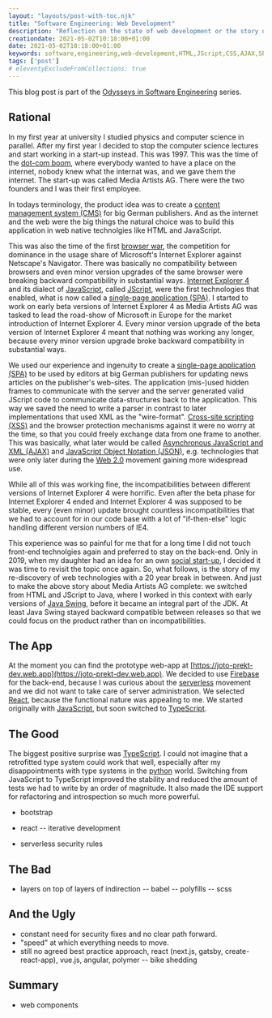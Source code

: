 ```yaml
---
layout: "layouts/post-with-toc.njk"
title: "Software Engineering: Web Development"
description: "Reflection on the state of web development or the story of Media Artists AG (1997)."
creationdate: 2021-05-02T10:18:00+01:00
date: 2021-05-02T10:18:00+01:00
keywords: software,engineering,web-development,HTML,JScript,CSS,AJAX,SPA,single-page-applications,JSON,CQS,CMS
tags: ['post']
# eleventyExcludeFromCollections: true
---
```


This blog post is part of the [Odysseys in Software Engineering](../series-odysseys-in-software-engineering) series.

## Rational

In my first year at university I studied physics and computer science in parallel. After my first year I decided to stop the computer science lectures
and start working in a start-up instead. This was 1997. This was the time of the [dot-com boom](https://en.wikipedia.org/wiki/Dot-com_bubble), where
everybody wanted to have a place on the internet, nobody knew what the internat was, and we gave them the internet. The start-up was called Media
Artists AG. There were the two founders and I was their first employee.

In todays terminology, the product idea was to create a [content management system (CMS)](https://en.wikipedia.org/wiki/Content_management_system) for
big German publishers. And as the internet and the web were the big things the natural choice was to build this application in web native technolgies
like HTML and JavaScript.

This was also the time of the first [browser war](https://en.wikipedia.org/wiki/Browser_wars), the competition for dominance in the usage share of
Microsoft's Internet Explorer against Netscape's Navigator. There was basically no compatibility between browsers and even minor version upgrades of
the same browser were breaking backward compatibility in substantial ways. [Internet Explorer 4](https://en.wikipedia.org/wiki/Internet_Explorer_4)
and its dialect of [JavaScript](https://en.wikipedia.org/wiki/JavaScript), called [JScript](https://en.wikipedia.org/wiki/JScript), were the first
technologies that enabled, what is now called a [single-page application (SPA)](https://en.wikipedia.org/wiki/Single-page_application). I started to
work on early beta versions of Internet Explorer 4 as Media Artists AG was tasked to lead the road-show of Microsoft in Europe for the market
introduction of Internet Explorer 4. Every minor version upgrade of the beta version of Internet Explorer 4 meant that nothing was working any longer,
because every minor version upgrade broke backward compatibility in substantial ways.

We used our experience and ingenuity to create a [single-page application (SPA)](https://en.wikipedia.org/wiki/Single-page_application) to be used by
editors at big German publishers for updating news articles on the publisher's web-sites. The application (mis-)used hidden frames to communicate with
the server and the server generated valid JScript code to communicate data-structures back to the application. This way we saved the need to write a
parser in contrast to later implementations that used XML as the "wire-format".  [Cross-site scripting
(XSS)](https://en.wikipedia.org/wiki/Cross-site_scripting) and the browser protection mechanisms against it were no worry at the time, so that you could freely
exchange data from one frame to another. This was basically, what later would be called [Asynchronous JavaScript and XML
(AJAX)](https://en.wikipedia.org/wiki/Ajax_(programming)) and [JavaScript Object Notation (JSON)](https://en.wikipedia.org/wiki/JSON),
e.g. technologies that were only later during the [Web 2.0](https://en.wikipedia.org/wiki/Web_2.0) movement gaining more widespread use.

While all of this was working fine, the incompatibilities between different versions of Internet Explorer 4 were horrific. Even after the beta phase
for Internet Explorer 4 ended and Internet Explorer 4 was supposed to be stable, every (even minor) update brought countless incompatibilities that we
had to account for in our code base with a lot of "if-then-else" logic handling different version numbers of IE4.

This experience was so painful for me that for a long time I did not touch front-end technolgies again and preferred to stay on the back-end. Only in
2019, when my daughter had an idea for an own [social start-up](https://en.wikipedia.org/wiki/Social_entrepreneurship), I decided it was time to
revisit the topic once again. So, what follows, is the story of my re-discovery of web technologies with a 20 year break in between. And just to make
the above story about Media Artists AG complete: we switched from HTML and JScript to Java, where I worked in this context with early versions of
[Java Swing](https://en.wikipedia.org/wiki/Swing_(Java)), before it became an integral part of the JDK. At least Java Swing stayed backward compatible
between releases so that we could focus on the product rather than on incompatibilities.

## The App

At the moment you can find the prototype web-app at [https://joto-prekt-dev.web.app](https://joto-prekt-dev.web.app). We decided to use
[Firebase](https://firebase.google.com/) for the back-end, because I was curious about the
[serverless](https://en.wikipedia.org/wiki/Serverless_computing) movement and we did not want to take care of server administration. We selected
[React](https://en.wikipedia.org/wiki/React_(JavaScript_library)), because the functional nature was appealing to me. We started originally with
[JavaScript](https://en.wikipedia.org/wiki/JavaScript), but soon switched to [TypeScript](https://en.wikipedia.org/wiki/TypeScript).

## The Good

The biggest positive surprise was [TypeScript](https://en.wikipedia.org/wiki/TypeScript). I could not imagine that a retrofitted type system could
work that well, especially after my disappointments with type systems in the
[python](https://en.wikipedia.org/wiki/Python_(programming_language)#Typing) world. Switching from JavaScript to TypeScript improved the stability and
reduced the amount of tests we had to write by an order of magnitude. It also made the IDE support for refactoring and introspection so much more
powerful.

- bootstrap

- react
-- iterative development

- serverless security rules

## The Bad

- layers on top of layers of indirection
-- babel
-- polyfills
-- scss


## And the Ugly

- constant need for security fixes and no clear path forward.
- "speed" at which everything needs to move.
- still no agreed best practice approach, react (next.js, gatsby, create-react-app), vue.js, angular, polymer
-- bike shedding

## Summary

- web components
